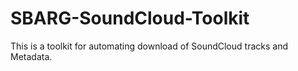 # SBARG-SoundCloud-Toolkit
This is a toolkit for automating download of SoundCloud tracks and Metadata.
